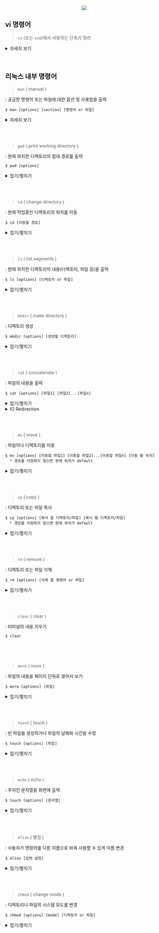 <div align='center'>
<img src="https://capsule-render.vercel.app/api?type=transparent&color=timeAuto&height=100&section=header&fontSize=50&descAlign=57&descSize=20&descAlignY=83&text=Linux%20Study&desc=Basic%20command"/>

</div>

## vi 명령어
> `vi` (또는 `vim`)에서 사용하는 단축키 정리

<details><summary>자세히 보기</summary>

- 모든 단축키는 `Esc 키`를 누른 `표준모드 진입 상태`에서 진행

1. `이동` 관련 단축키

    - 원하는 줄로 이동 :ㅤㅤ`: 줄 번호`ㅤㅤorㅤㅤ`줄 번호 G`

    - 파일의 맨 첫 줄로 이동 :ㅤㅤ `gg`

    - 파일의 맨 끝 줄로 이동 :ㅤㅤ`G`

    - 현재 줄의 첫 문자로 이동 :ㅤㅤ`^`ㅤㅤorㅤㅤ`Home 키`

    - 현재 줄의 마지막 문자로 이동 :ㅤㅤ`$`ㅤㅤorㅤㅤ`End 키`

<br>

2. `편집` 관련 단축키
   
    - 블록(영역) 지정:ㅤㅤ`v`

    - 멀티 커서 생성 :ㅤㅤ`Ctrl + v`ㅤㅤorㅤㅤ`Ctrl + q`

    - 복사 :ㅤㅤ`y`

    - 단어 잘라내기 :ㅤㅤ`x`

    - 블록 잘라내기 :ㅤㅤ`d`

    - 붙여넣기 :ㅤㅤ`p`

    - 되돌리기 :ㅤㅤ`u`

    - 앞으로가기 :ㅤㅤ`Ctrl + r`

<br>

3. `검색` 관련 단축키
   
    - 줄 수 표시:ㅤㅤ`:set nu`

    - 커서 위/아래로 검색어 찾기:ㅤㅤ`:/검색어`ㅤ/ㅤ`:/검색어` 

    - 다음/이전 검색어 찾기 :ㅤㅤ`n`ㅤ/ㅤ`N`


</details><br><br>








## 리눅스 내부 명령어
> `man`      ( manual )
<p>: 궁금한 명령어 또는 파일에 대한 옵션 및 사용법을 출력</p>

``` Linux
$ man [options] [section] [명령어 or 파일]
```
<details><summary>자세히 보기</summary>

``` Linux
* 사용법
  [Spacebar]: 한 페이지 밑으로 내려감
  [b]: 전 페이지로 올라감
  [화살표 위/아래]: 한 줄 단위로 이동
  [Enter]: 한 줄 밑으로 내림
  [k]: 한 줄 위로 올라감
  [h]: 도움말
  [/]+키워드: 키워드 검색 
  [q]: 나가기


* 주요 옵션
  -k : apropos(완전히 일치하지는 않아도 대략적으로 비슷한 단어)에 해당하는 메뉴얼 페이지 출력
  -f : 해당 키워드와 정확히 일치하는 메뉴얼 페이지 출력
  -w : 'man 키워드 실행 시 출력되는 메뉴얼 페이지'의 파일 경로를 출력
  -s : 특정 section을 지정할 때 사용, 보통 -s 입력안하고 '$ man 숫자 명령어'처럼 사용
```
</details>
<br><br><br>




>  `pwd` ( print working directory )
<p>: 현재 위치한 디렉토리의 절대 경로를 출력</p>

``` Linux
$ pwd [options]
```

<details><summary>접기/펼치기</summary>
  
``` Linux
* 사용 예시
  $ pwd
  >> /root/test

* 주요 옵션
  -L : 심볼릭 링크가 포함된 논리 경로 출력  (default)
  -P : 심볼릭 링크 없이 실제 물리 경로만 출력
```

</details><br><br><br>



> `cd`  ( change directory )
<p>: 현재 작업중인 디렉토리의 위치를 이동</p>

``` Linux
$ cd [이동할 경로]
```

<details><summary>접기/펼치기</summary>
  
``` Linux
* 사용법
  $ cd ..: 상위 디렉토리로 이동
  $ cd .: 현재 위치로 이동 (= 새로고침)
  $ cd -: 이전에 위치한 디렉토리로 이동 (= 뒤로가기)
  $ cd /: root 디렉토리로 이동
  $ cd ~: 홈 디렉토리로 이동
  $ cd .디렉토리: 숨겨진 디렉토리로 이동
```

</details><br><br><br>



> `ls`  ( list segments )
<p>: 현재 위치한 디렉토리의 내용(디렉토리, 파일 등)을 출력</p>

``` Linux
$ ls [options] [디렉토리 or 파일]
```

<details><summary>접기/펼치기</summary>

``` Linux
* 사용 예시
  $ ls
  >> test_script.sh

* 주요 옵션
  -l : 각 파일의 자세한 내용(모드, 링크 수, 소유자, 그룹, 크기(바이트), 최종 수정 시간) 출력   (ll 명령어와 동일)
      ex) $ ls -l    (또는 ll)
       >> -rwxr-xr-x 1 root root 32  1월 17 09:44 test_script.sh
  -a : 디렉토리의 숨겨진 항목까지 모두 출력
      ex) $ ls -a
       >> .  ..  .hidden_dir  .hidden_file.txt  test_script.sh
  -R : 하위 디렉토리의 파일까지 모두 출력
  -s : 각 항목의 크기를 kb 단위를 포함하여 출력
  -t : 최종 수정 시간을 기준으로 출력 (new >> old)
  -r : 역알파벳순으로 출력 
```

</details><br><br><br>



> `mkdir`  ( make directory )
<p>: 디렉토리 생성</p>

``` Linux
$ mkdir [options] [생성할 디렉토리]
```

<details><summary>접기/펼치기</summary>

``` Linux
* 주요 옵션
  -p : 상위 경로(디렉토리)도 함께 생성
      ex) $ mkdir -p test1/test2
  -v : 디렉토리를 생성하고 생성된 디렉토리에 대한 메시지 출력
      ex) $ mkdir -v test2
       >> mkdir: created directory `test2'
  -m : 디렉토리 생성 + 권한 설정 (default: 755)
```

</details><br><br><br>


> `cat`  ( concatenate )
<p>: 파일의 내용을 출력</p>

``` Linux
$ cat [options] [파일1] [파일2]...[파일n]
```

<details><summary>접기/펼치기</summary>

``` Linux
* 주요 옵션
  -n : 줄 번호를 화면 왼쪽에 나타냄(비어있는 행도 포함 / -b는 비어있는 행 제외)
  -s : 두 줄 이상의 연속되는 빈 행을 1줄로 출력
  -A : -vET 옵션과 같은 효과
       -v : tab과 행 바꿈 문자(\r , ^M)를 제외한 제어 문자를 ^형태로 출력
       -E : 행마다 끝에 $ 출력
       -T : tab 문자를 출력
```
</details>

<details><summary>IO Redirection</summary>
    
![redirection](https://github.com/Kim-SeongSu/Self-study_and_Review/assets/104110605/8a44696d-84e2-4e00-b68c-43b33b81b29b)

``` Linux
* 리다이렉션 사용 예시

1. 파일 생성 및 덮어쓰기
  $ cat > test1.txt
    여기에 내용을 입력
    없는 파일이면 생성, 있는 파일이면 덮어쓰기
    다 입력하면 ctr + d로 종료
  $ cat > test1.txt
    >> 여기에 내용을 입력
       없는 파일이면 생성, 있는 파일이면 덮어쓰기
       다 입력하면 ctr + d로 종료


2. 파일 이어쓰기
  $ cat >> test1.txt
    한 줄 더 추가
  $ cat > test1.txt
    >> 여기에 내용을 입력
       없는 파일이면 생성, 있는 파일이면 덮어쓰기
       다 입력하면 ctr + d(EOF 키)로 종료
       한 줄 더 추가


3. 기존의 파일 여러개를 하나로 합쳐 새로운 파일 / 다른 파일 이어쓰기
  $ cat [파일1] [파일2] > [새로운 파일]
    : 새로운 파일에 두 파일 합치기      (3 = 1 2)
  $ cat [파일1] 더 추가하고싶은 내용 [파일2] > [파일3]
    : 파일3 파일1 더 추가하고싶은 내용 파일2 
  $ cat [파일1] [파일2] >> [파일3]
    : 파일3에 파일1과 파일2를 이어붙이기 (3 1 2 순)

```
<br>
+ 응용 하기
<br><br>

<p align="center" width="100%">
    <img width="40%" height="250" src="https://img1.daumcdn.net/thumb/R1280x0/?scode=mtistory2&fname=https%3A%2F%2Fblog.kakaocdn.net%2Fdn%2FMvS0h%2FbtqUeVRgYk4%2Fx0ayD6315BcJ3flKLkGSFk%2Fimg.png">
</p>

| File | File Descriptor |
|:--:|:--:|
| **STDIN** (standard input) | **0** |
| **STDOUT** (standard output) | **1** |
| **STDERR** (standard error) | **2** |

``` Linux
# 현 디렉토리의 파일명을 리다이렉션을 사용해 저장 
  $ ll -al > dirctory_file_list.txt

# >는 사실 1> (1은 STDOUT; 즉, ll -al 명령어를 통해 터미널에 출력되는 내용)
  $ ll -al 1> dirctory_file_list.txt

# 이러한 이유로 error를 입력할 때는 2(STDERR)를 입력하면 된다.
  $ cat not_exist_file.txt 2> dirctory_file_list.txt
```
[참고 자료](https://www.opentutorials.org/course/2598/14199)



</details><br><br><br>


> `mv`  ( move )
<p>: 파일이나 디렉토리를 이동</p>

``` Linux
$ mv [options] [이동할 파일1] [이동할 파일2]...[이동할 파일n] [이동 될 위치]
  * 경로를 지정하지 않으면 현재 위치가 default
```

<details><summary>접기/펼치기</summary>

``` Linux
* 사용법
  $ mv [원래파일위치/이름] [파일위치/변경할이름] : 파일 또는 디렉토리명 변경

* 주요 옵션
  -r : 하위 디렉토리까지 전부 이동
  -n : 이동 될 위치에 같은 이름을 갖는 파일이 있을 경우, 덮어쓰기를 하지 않는다
  -b : 이동 될 위치에 같은 이름을 갖는 파일이 있을 경우, 백업 파일 생성
      ex) $ mv test1.txt /user/study/test2.txt
          $ ls
            >> ~test2.txt(원래 파일)  test2.txt(새로 이동한 파일)
  -f : 이동 될 위치에 같은 이름을 갖는 파일이 있을 경우, 강제로 덮어쓰기
  -i : 이동 될 위치에 같은 이름을 갖는 파일이 있을 경우, 덮어쓰기 여부 물어봄
```

</details><br><br><br>



> `cp`  ( copy )
<p>: 디렉토리 또는 파일 복사 </p>

``` Linux
$ cp [options] [복사 할 디렉토리/파일] [복사 될 디렉토리/파일]
  * 경로를 지정하지 않으면 현재 위치가 default
```

<details><summary>접기/펼치기</summary>

``` Linux
* 사용법
  $ cp [복사대상 1] [복사대상 2] ... [복사대상 n] [복사될 경로] : 해당 경로로 여러개 한번에 복사

* 주요 옵션
  -r : 하위 디렉토리까지 전부 복사
  -b : 복사 될 위치에 같은 이름을 갖는 파일이 있을 경우, 백업파일 생성
  -f : 복사 될 위치에 같은 이름을 갖는 파일이 있을 경우, 강제로 덮어쓰기
  -i : 복사 될 위치에 같은 이름을 갖는 파일이 있을 경우, 덮어쓰기 여부 물어봄
  -a : 원본 파일의 속성, 링크 정보까지 복사
  -p : 원본 파일의 모든 정보를 복사
```

</details><br><br><br>


> `rm`  ( remove )
<p>: 디렉토리 또는 파일 삭제 </p>

``` Linux
$ rm [options] [삭제 할 명령어 or 파일]
```

<details><summary>접기/펼치기</summary>

``` Linux
  
* 사용법
  $ rm [삭제 대상1] ... [삭제 대상 n] : n개 삭제
  $ rm *.txt : .txt로 끝나는 모든 파일 삭제
  $ rm -rf * : 현재 위치의 모든 파일 삭제

* 주요 옵션
  -f : 강제 삭제
  -r : 디렉토리 내부의 모든 파일도 삭제
  -d : 비어있는 디렉토리만 삭제
  -i : 삭제할 때 마다 삭제 여부 물어보기
  -v : 삭제되는 대상의 정보 출력


* rmdir 은 '비어있는' 디렉토리를 삭제하는 명령어로,
    rmdir -p /a/b/c 는 rmdir /a/b/c /a/b /a 와 같다.

```

</details><br><br><br>


> `clear`  ( clear )
<p>: 터미널의 내용 지우기 </p>

``` Linux
$ clear
```
<br><br><br>


> `more`  ( more )
<p>: 파일의 내용을 페이지 단위로 끊어서 보기</p>

``` Linux
$ more [options] [파일]
```

<details><summary>접기/펼치기</summary>

``` Linux
  
* 사용법
  [Spacebar] or [f]: 다음 페이지로 이동
  [b]: 이전 페이지로 이동
  [=]: 현재 줄 번호 표시
  [v]: vi 에디터로 실행
  [숫자 + z]: 숫자줄 만큼 다음으로 이동
  [q]: 나가기

  [/ + 키워드]: 키워드에 해당하는 문자열 찾기
  [n]: 다음으로 발견된 문자열 찾기
  [']: 이전에 발견된 문자열 찾기

* 주요 옵션
  -p : 페이지를 이동할 때, 화면을 이어서 출력하지 않고 새로고침으로 출력
  -숫자 : 입력한 숫자만큼 출력 줄 수 제한
  -s : 여러 줄의 공백 한 줄로 표시
```

</details><br><br><br>


> `touch`  ( touch )
<p>: 빈 파일을 생성하거나 파일의 날짜와 시간을 수정</p>

``` Linux
$ touch [options] [파일]
```

<details><summary>접기/펼치기</summary>

``` Linux
  
* 사용법
  $ touch [생성 or 수정 파일1] ... [생성 or 수정 파일n] : n개 파일 생성 or 수정
  $ touch * : 현 위치의 모든 파일 수정
  $ touch *.txt : txt로 끝나는 모든 파일 수정

* 주요 옵션
  -m : 파일의 수정 시간과 변경 시간을 현재 시간으로 수정
  -t : 파일의 수정시간과 접근 시간을 지정한 시간으로, 변경 시간을 현재 시간으로 수정

```

</details><br><br><br>



> `echo`  ( echo )
<p>: 주어진 문자열을 화면에 출력</p>

``` Linux
$ touch [options] [문자열]
```

<details><summary>접기/펼치기</summary>

``` Linux
* 사용 예시
  $ echo apple is red.
  >> apple is red.

  $ echo "apple is (red or green)."ㅤㅤㅤㅤ* 특수문자 또는 매우 긴 문자열의 경우 큰따옴표(" ") 사용
  >> apple is (red or green).


* 사용법
  $ echo "내용" > [파일명] : 입력 내용을 해당 파일 생성 또는 덮어쓰기
  $ echo "내용" >> [파일명] : 입력 내용을 해당 파일 생성 또는 이어쓰기

```

</details><br><br><br>



> `alias`  ( 별칭 )
<p>: 사용자가 명령어를 다른 이름으로 바꿔 사용할 수 있게 이름 변경</p>

``` Linux
$ alias [입력 설정]
```

<details><summary>접기/펼치기</summary>

``` Linux
  
* 사용법
  $ alias : 명령어 별칭 확인
  $ alias [지정할 명령어 별칭]='명령어' : 명령어 별칭 등록
  $ unalias [지정했던 명령어 별칭]: 명령어 별칭 해제

```
<br>

* alias 별칭 영구 등록하는 방법 <br>
ㅤ`ls -al` 로 `./bashrc 파일`을 찾아 아래 내용 추가 후 `source ~/.bashrc`명령어로 동기화 해주기

``` Linux
# .bashrc 
alias la='ls -al' 
# Source global definitions 
if [ -f /etc/bashrc ]; then
. /etc/bashrc 
fi 

# Uncomment the following line if you don't like systemctl's auto-paging feature: 
# export SYSTEMD_PAGER= 
# User specific aliases and functions ~
```

</details><br><br><br>



> `chmod`  ( change mode )
<p>: 디렉토리나 파일의 시스템 모드를 변경</p>

``` Linux
$ chmod [options] [mode] [디렉토리 or 파일]
```
<details><summary>접기/펼치기</summary>

``` Linux
  
* 사용법
  $ chmod [숫자 표기법] [디렉토리 또는 파일] :
     ex) chmod 755 test_01.txt
  $ chmod [문자 표기법] [디렉토리 또는 파일] :
     ex) chmod g+wr test_02.txt

```

<details><summary>chmod 숫자 표기법 설명</summary>
    
![image](https://github.com/Kim-SeongSu/Self-study_and_Review/assets/104110605/5ce5fa06-de87-47e2-bccb-faeaa66dc57e)

```linux
$ chmod 754 test_01.txt

파일 소유 사용자 권한: 7 = 4 + 2 + 1
파일 소유 그룹 권한 : 5 = 4 + 1
그 외 사용자 권한 : 4 = 4
```


</details>

<details><summary>chmod 문자 표기법 설명</summary>
    
![image](https://github.com/Kim-SeongSu/Self-study_and_Review/assets/104110605/82e521ae-2c26-482d-bc57-06c6ecd0129f)


```linux
$ chmod u+rwx test_01.txt
  : 파일 소유 사용자에게 읽기,쓰기,실행 권한 부여

$ chmod g-w test_01.txt
  : 파일 소유 그룹에게 쓰기 권한 박탈

$ chmod a+r test_01.txt
  : 모든 사용자에게 읽기 권한 부여

$ chmod -R a-r,a+x test_01.txt
  : 현 디렉토리의 모든 파일의 모든 사용자에게 읽기 권한 박탈 및 실행 권한 부여
```


</details>

<details><summary>파일 상세 정보 설명</summary>

![image](https://github.com/Kim-SeongSu/Self-study_and_Review/assets/104110605/66566c7d-1b00-488b-aa77-95ddd123e086)


- `파일 권한`

    - `-` (일반 파일) : 각종 텍스트 파일, 실행 파일, 이미지 파일 등
    - `d` (디렉토리) : 폴더 같은 개념 (리눅스에서는 폴더도 파일로 취급)
    - `l` (링크 파일) : 소프트 링크(심볼릭 링크, '바로가기'같은 역할)
    - `b` (블록형 장치파일) : ex) /dev/sda (디스크 파일)       (sda1,sda2,sdb,sdc,...등의 디스크 파티션도 마찬가지) 
    - `c` (문자형 파일) : ex) /dev/console (입출력 콘솔 파일)
    - `p` (파이프 파일) : ex) /run/systemd/initctl/fifo (파이프 파일)
<br>ㅤㅤㅤㅤㅤㅤㅤㅤ* 파이프: '파일1'의 결과를 '파일2'로 바로 적용시키는 것    ('ls | grep c'에서의 |가 파이프)
    - `s` (소켓 파일) : ex) /dev/log (소켓 파일)
<br>ㅤㅤ* 하드디스크,USB 같은 장치도 파일로 취급함!    (장치 파일은 /dev 디렉토리에 들어있음)


</details><br>

</details><br><br><br>






















<!--
> ``  (  )
<p>: </p>

``` Linux
$ man [options] [section] [명령어 or 파일]
```

<details><summary>접기/펼치기</summary>

``` Linux
* 사용 예시
  $ 
  >> 
  
* 사용법
  $ :

* 주요 옵션
  -k : 
      ex) $ ls -al
       >> .  ..  .hidden_dir  .hidden_file.txt  test_script.sh
```

</details><br><br><br>
-->
